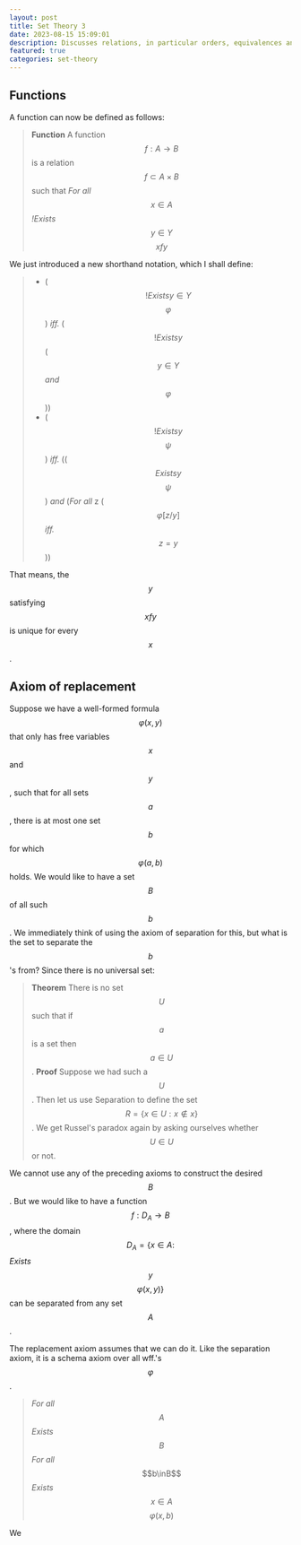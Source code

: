 ```yaml
---
layout: post
title: Set Theory 3
date: 2023-08-15 15:09:01
description: Discusses relations, in particular orders, equivalences and functions.
featured: true
categories: set-theory
---
```


## Functions

A function can now be defined as follows:

> **Function** A function $$f : A\rightarrow B$$ is a relation $$f\subset A\times B$$ such that 
> *For all* $$ x \in A$$ *!Exists* $$y \in Y$$ $$xfy$$

We just introduced a new shorthand notation, which I shall define:

> - ($$!Exists y \in Y$$ $$\varphi$$) *iff.* ($$!Exists y$$ ($$y \in Y$$ *and* $$\varphi$$))
> - ($$!Exists y$$ $$\psi$$) *iff.* (($$Exists y$$ $$\psi$$) *and* (*For all* z ($$\varphi[z/y]$$ *iff.* $$z=y$$))

That means, the $$y$$ satisfying $$xfy$$ is unique for every $$x$$.

## Axiom of replacement

Suppose we have a well-formed formula $$\varphi(x,y)$$ that only has free variables $$x$$ and $$y$$, such that for all sets $$a$$, there is at most one set $$b$$ for which $$\varphi(a,b)$$ holds. We would like to have a set $$B$$ of all such $$b$$. We immediately think of using the axiom of separation for this, but what is the set to separate the $$b$$'s from? Since there is no universal set:

> **Theorem** There is no set $$U$$ such that if $$a$$ is a set then $$a\in U$$.
> **Proof** Suppose we had such a $$U$$. Then let us use Separation to define the set $$R = \{x\in U : x\not \in x\}$$. We get Russel's paradox again by asking ourselves whether $$U\in U$$ or not.

We cannot use any of the preceding axioms to construct the desired $$B$$. But we would like to have a function $$f:D_A\rightarrow B$$, where the domain $$D_A = \{x\in A:$$ *Exists* $$y$$ $$\varphi(x,y)\}$$ can be separated from any set $$A$$.

The replacement axiom assumes that we can do it. Like the separation axiom, it is a schema axiom over all wff.'s $$\varphi$$.

> *For all* $$A$$ *Exists* $$B$$ *For all* $$b\inB$$ *Exists* $$x\in A$$ $$\varphi(x,b)$$

We